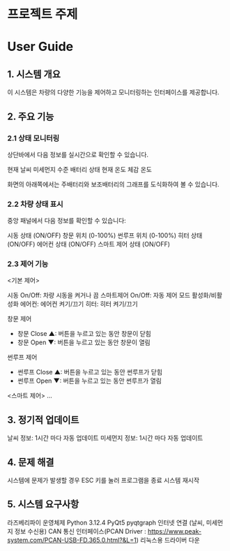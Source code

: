 # 프로젝트 주제


# User Guide
## 1. 시스템 개요
이 시스템은 차량의 다양한 기능을 제어하고 모니터링하는 인터페이스를 제공합니다.

## 2. 주요 기능
### 2.1 상태 모니터링

상단바에서 다음 정보를 실시간으로 확인할 수 있습니다.

현재 날씨
미세먼지 수준 
배터리 상태 
현재 온도 
체감 온도 

화면의 아래쪽에서는 주배터리와 보조배터리의 그래프를 도식화하여 볼 수 있습니다.


### 2.2 차량 상태 표시
중앙 패널에서 다음 정보를 확인할 수 있습니다:

시동 상태 (ON/OFF)
창문 위치 (0-100%)
썬루프 위치 (0-100%)
히터 상태 (ON/OFF)
에어컨 상태 (ON/OFF)
스마트 제어 상태 (ON/OFF)

### 2.3 제어 기능
<기본 제어>

시동 On/Off: 차량 시동을 켜거나 끔
스마트제어 On/Off: 자동 제어 모드 활성화/비활성화
에어컨: 에어컨 켜기/끄기
히터: 히터 켜기/끄기

창문 제어
- 창문 Close ▲: 버튼을 누르고 있는 동안 창문이 닫힘 
- 창문 Open ▼: 버튼을 누르고 있는 동안 창문이 열림 

썬루프 제어
- 썬루프 Close ▲: 버튼을 누르고 있는 동안 썬루프가 닫힘 
- 썬루프 Open ▼: 버튼을 누르고 있는 동안 썬루프가 열림 

<스마트 제어>
...

## 3. 정기적 업데이트

날씨 정보: 1시간 마다 자동 업데이트 
미세먼지 정보: 1시간 마다 자동 업데이트 

## 4. 문제 해결
시스템에 문제가 발생할 경우
ESC 키를 눌러 프로그램을 종료
시스템 재시작

## 5. 시스템 요구사항
라즈베리파이 운영체제
Python 3.12.4
PyQt5
pyqtgraph
인터넷 연결 (날씨, 미세먼지 정보 수신용)
CAN 통신 인터페이스(PCAN Driver : https://www.peak-system.com/PCAN-USB-FD.365.0.html?&L=1) 리눅스용 드라이버 다운
